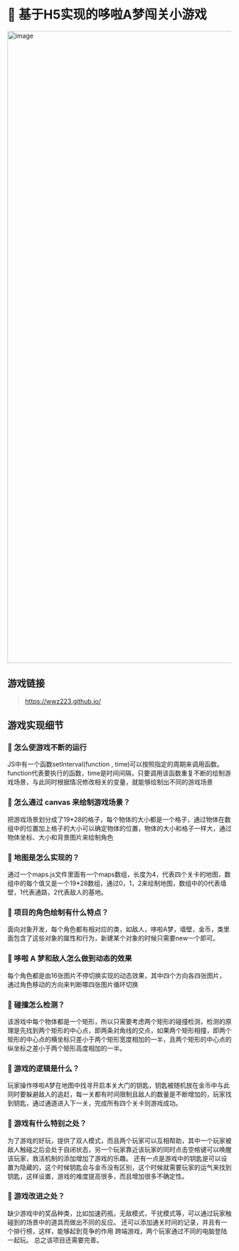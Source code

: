 # 🍎 基于H5实现的哆啦A梦闯关小游戏

<img width="1417" alt="image" src="https://github.com/wwz223/wwz223.github.io/assets/36815297/2b8cc6ca-6223-4c94-b4cd-ba21ece3dee9">


## 游戏链接
> https://wwz223.github.io/

## 游戏实现细节

### 🍔 怎么使游戏不断的运行

JS中有一个函数setInterval(function , time)可以按照指定的周期来调用函数。function代表要执行的函数，time是时间间隔，只要调用该函数重复不断的绘制游戏场景，与此同时根据情况修改相关的变量，就能够绘制出不同的游戏场景

### 🍔 怎么通过 canvas 来绘制游戏场景？

把游戏场景划分成了19*28的格子，每个物体的大小都是一个格子，通过物体在数组中的位置加上格子的大小可以确定物体的位置，物体的大小和格子一样大，通过物体坐标、大小和背景图片来绘制角色

### 🍔 地图是怎么实现的？

通过一个maps.js文件里面有一个maps数组，长度为4，代表四个关卡的地图，数组中的每个值又是一个19*28数组，通过0，1，2来绘制地图，数组中的0代表墙壁，1代表通路，2代表敌人的基地。

### 🍔 项目的角色绘制有什么特点？

面向对象开发，每个角色都有相对应的类，如敌人，哆啦A梦，墙壁，金币，类里面包含了这些对象的属性和行为，新建某个对象的时候只需要new一个即可。

### 🍔 哆啦 A 梦和敌人怎么做到动态的效果

每个角色都是由16张图片不停切换实现的动态效果，其中四个方向各四张图片，通过角色移动的方向来判断哪四张图片循环切换

### 🍔 碰撞怎么检测？

该游戏中每个物体都是一个矩形，所以只需要考虑两个矩形的碰撞检测，检测的原理是先找到两个矩形的中心点，即两条对角线的交点，如果两个矩形相撞，即两个矩形的中心点的横坐标只差小于两个矩形宽度相加的一半，且两个矩形的中心点的纵坐标之差小于两个矩形高度相加的一半。

### 🍔 游戏的逻辑是什么？

玩家操作哆啦A梦在地图中找寻开启本关大门的钥匙，钥匙被随机放在金币中与此同时要躲避敌人的追赶，每一关都有时间限制且敌人的数量是不断增加的，玩家找到钥匙，通过通道进入下一关，完成所有四个关卡则游戏成功。

### 🍔 游戏有什么特别之处？

为了游戏的好玩，提供了双人模式，而且两个玩家可以互相帮助，其中一个玩家被敌人触碰之后会处于自闭状态，另一个玩家靠近该玩家的同时点击空格键可以唤醒该玩家，救活机制的添加增加了游戏的乐趣。
还有一点是游戏中的钥匙是可以设置为隐藏的，这个时候钥匙会与金币没有区别，这个时候就需要玩家的运气来找到钥匙，这样设置，游戏的难度提高很多，而且增加很多不确定性。

### 🍔 游戏改进之处？

缺少游戏中的奖品种类，比如加速药瓶，无敌模式，干扰模式等，可以通过玩家触碰到的场景中的道具而做出不同的反应。
还可以添加通关时间的记录，并且有一个排行榜，这样，能够起到竞争的作用
跨端游戏，两个玩家通过不同的电脑登陆一起玩。
总之该项目还需要完善。
